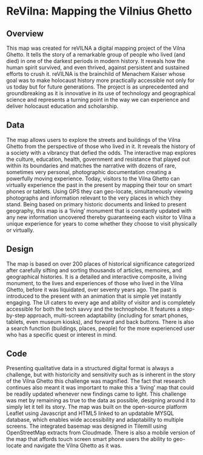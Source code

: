 # ReVilna: Mapping the Vilnius Ghetto

## Overview
This map was created for reVILNA a digital mapping project of the Vilna Ghetto. It tells the story of a remarkable group of people who lived (and died) in one of the darkest periods in modern history. It reveals how the human spirit survived, and even thrived, against persistent and sustained efforts to crush it. reVILNA is the brainchild of Menachem Kaiser whose goal was to make holocaust history more practically accessible not only for us today but for future generations. The project is as unprecedented and groundbreaking as it is innovative in its use of technology and geographical science and represents a turning point in the way we can experience and deliver holocaust education and scholarship. 

## Data
The map allows users to explore the streets and buildings of the Vilna Ghetto from the perspective of those who lived in it. It reveals the history of a society with a vibrancy that defied the odds. The interactive map explores the culture, education, health, government and resistance that played out within its boundaries and matches the narrative with dozens of rare, sometimes very personal, photographic documentation creating a powerfully moving experience. Today, visitors to the Vilna Ghetto can virtually experience the past in the present by mapping their tour on smart phones or tablets. Using GPS they can geo-locate, simultaneously viewing photographs and information relevant to the very places in which they stand. Being based on primary historic documents and linked to present geography, this map is a ‘living’ monument that is constantly updated with any new information uncovered thereby guaranteeing each visitor to Vilna a unique experience for years to come whether they choose to visit physically or virtually.

## Design
The map is based on over 200 places of historical significance categorized after carefully sifting and sorting thousands of articles, memoires, and geographical histories. It is a detailed and interactive composite, a living monument, to the lives and experiences of those who lived in the Vilna Ghetto, before it was liquidated, over seventy years ago. The past is introduced to the present with an animation that is simple yet instantly engaging. The UI caters to every age and ability of visitor and is completely accessible for both the tech savvy and the technophobe. It features a step-by-step approach, multi-screen adaptability (including for smart phones, tablets, even museum kiosks), and forward and back buttons. There is also a search function (buildings, places, people) for the more experienced user who has a specific quest or interest in mind.

## Code
Presenting qualitative data in a structured digital format is always a challenge, but with historicity and sensitivity such as is inherent in the story of the Vilna Ghetto this challenge was magnified. The fact that research continues also meant it was important to make this a ‘living’ map that could be readily updated whenever new findings came to light. This challenge was met by remaining as true to the data as possible, designing around it to simply let it tell its story. The map was built on the open-source platform Leaflet using Javascript and HTML5 linked to an updatable MYSQL database, which enables wide accessibility and adaptability to multiple screens. The integrated basemap was designed in Tilemill using OpenStreetMap extracts from Cloudmade. There is also a mobile version of the map that affords touch screen smart phone users the ability to geo-locate and navigate the Vilna Ghetto as it was.